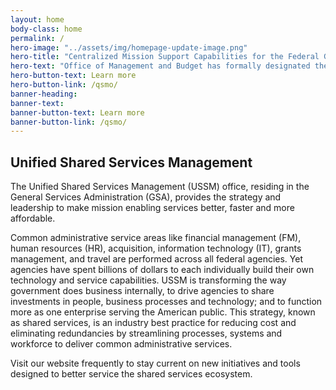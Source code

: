 ```yaml
---
layout: home
body-class: home
permalink: /
hero-image: "../assets/img/homepage-update-image.png"
hero-title: "Centralized Mission Support Capabilities for the Federal Government"
hero-text: "Office of Management and Budget has formally designated the Department of Homeland Security (DHS) as the Quality Service Management Office for Cybersecurity Services, specifically Security Operations Center standardization, Vulnerability Management standardization, and DNS Resolver service.  "
hero-button-text: Learn more
hero-button-link: /qsmo/
banner-heading:
banner-text:
banner-button-text: Learn more
banner-button-link: /qsmo/
---
```

## Unified Shared Services Management
The Unified Shared Services Management (USSM) office, residing in the General Services Administration (GSA), provides the strategy and leadership to make mission enabling services better, faster and more affordable.

Common administrative service areas like financial management (FM), human resources (HR), acquisition, information technology (IT), grants management, and travel are performed across all federal agencies. Yet agencies have spent billions of dollars to each individually build their own technology and service capabilities. USSM is transforming the way government does business internally, to drive agencies to share investments in people, business processes and technology; and to function more as one enterprise serving the American public. This strategy, known as shared services, is an industry best practice for reducing cost and eliminating redundancies by streamlining processes, systems and workforce to deliver common administrative services.

Visit our website frequently to stay current on new initiatives and tools designed to better service the shared services ecosystem.

